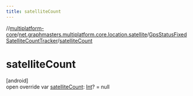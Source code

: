 ```yaml
---
title: satelliteCount
---
```

//[multiplatform-core](../../../index.html)/[net.graphmasters.multiplatform.core.location.satellite](../index.html)/[GpsStatusFixedSatelliteCountTracker](index.html)/[satelliteCount](satellite-count.html)



# satelliteCount



[android]\
open override var [satelliteCount](satellite-count.html): [Int](https://kotlinlang.org/api/latest/jvm/stdlib/kotlin/-int/index.html)? = null




